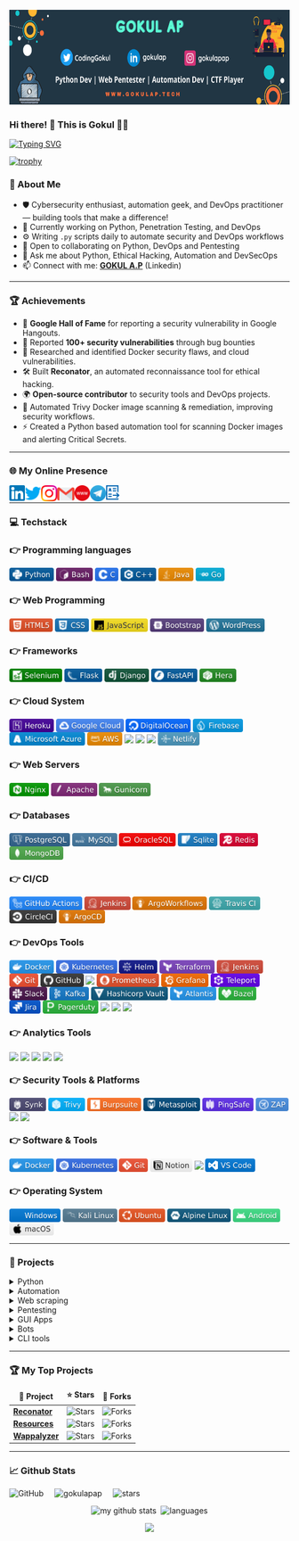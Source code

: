 <!--
**gokulapap/gokulapap** is a ✨ _special_ ✨ repository because its `README.md` (this file) appears on your GitHub profile.
Here are some ideas to get you started:
Default

- 🔭 I’m currently working on ...
- 🌱 I’m currently learning ...
- 👯 I’m looking to collaborate on ...
- 🤔 I’m looking for help with ...
- 💬 Ask me about ...
- 📫 How to reach me: ..
- ⚡ Fun fact: ..
-->

<!--
<img src="./img/gitbanner.svg" height=170px width=670px></img>
-->

<img src="./img/github-banner.svg" height=170px width=670px></img>

### Hi there! 👋 This is Gokul 👨‍💻

[![Typing SVG](https://readme-typing-svg.herokuapp.com/?font=Ubuntu&color=%2336BCF7&vCenter=true&height=35&lines=root%40gokul~%23+whoami;%E2%9C%93+Python+Developer;%E2%9C%93+Web+Pentester;%E2%9C%93+CTF+Player;%E2%9C%93+Automation+Developer;%E2%9C%93+DevOps+Engineer;%E2%9C%93+Bug+Bounty+Hunter;%E2%9C%93+Cloud+Security+Researcher)](https://git.io/typing-svg)

[![trophy](https://github-profile-trophy.vercel.app/?username=gokulapap&theme=onedark&row=1&margin-w=2&margin-h=2)](https://github.com/gokulapap)

### 🚀 About Me

- 🛡️ Cybersecurity enthusiast, automation geek, and DevOps practitioner — building tools that make a difference!
- 🔭 Currently working on Python, Penetration Testing, and DevOps
- ⚙️ Writing `.py` scripts daily to automate security and DevOps workflows
- 🤝 Open to collaborating on Python, DevOps and Pentesting
- 💬 Ask me about Python, Ethical Hacking, Automation and DevSecOps
- 📫 Connect with me: **[GOKUL A.P](https://www.linkedin.com/in/gokulap)** (Linkedin)

<hr>

### 🏆 Achievements
- 🏅 **Google Hall of Fame** for reporting a security vulnerability in Google Hangouts.
- 🐞 Reported **100+ security vulnerabilities** through bug bounties
- 🔎 Researched and identified Docker security flaws, and cloud vulnerabilities.
- 🛠️ Built **Reconator**, an automated reconnaissance tool for ethical hacking.
- 🌍 **Open-source contributor** to security tools and DevOps projects.
- 🔧 Automated Trivy Docker image scanning & remediation, improving security workflows.
- ⚡ Created a Python based automation tool for scanning Docker images and alerting Critical Secrets.

<hr>

### 🌐  My Online Presence

<p align="left">
<a href="https://www.linkedin.com/in/gokulap">
  <img align="left" alt="gokulap | Linkedin" width="28px" src="https://github.com/SatYu26/SatYu26/blob/master/Assets/Linkedin.svg" />
</a> &nbsp;
<a href="https://twitter.com/CodingGokul">
  <img align="left" alt="gokulap | Twitter" width="29px" src="https://github.com/SatYu26/SatYu26/blob/master/Assets/Twitter.svg" />
</a> &nbsp;
<a href="https://www.instagram.com/gokulapap">
  <img align="left" alt="gokulap | Instagram" width="29px" src="https://github.com/SatYu26/SatYu26/blob/master/Assets/Instagram.svg" />
</a>&nbsp;
<a href="mailto:apgokul008@gmail.com">
  <img align="left" alt="gokulap | Gmail" width="31px" src="https://github.com/SatYu26/SatYu26/blob/master/Assets/Gmail.svg" />
</a>&nbsp;
<a href="https://gokulapap.github.io">
  <img align="left" alt="gokulap | Blog" width="28px" src="https://github.com/SatYu26/SatYu26/blob/master/Assets/www.svg" />
</a>&nbsp;
<a href="https://t.me/gokul_ap">
  <img align="left" alt="gokulap | Blog" width="29px" src="img/telegram.svg" />
</a>&nbsp;
<a href="https://drive.google.com/file/d/1DMduvlCWw_Y9Td9yEoSWNpeWp69JRS0V/view?usp=sharing">
  <img align="left" alt="gokulap | Resume" width="24px" src="https://github.com/SatYu26/SatYu26/blob/master/Assets/resume.png" />
</a>
<p>

<hr>

### 💻 Techstack
 
### 👉 Programming languages
<p>
<!-- <img src="https://img.shields.io/badge/Python-00599C.svg?logo=python&logoColor=white"/>
<img src="https://img.shields.io/badge/Bash-681c64.svg?logo=gnubash&logoColor=white"/>
<img src="https://img.shields.io/badge/C%20-%232370ED.svg?logo=c&logoColor=white"/>
<img src="https://img.shields.io/badge/C++%20-%2300599C.svg?logo=c%2B%2B&logoColor=white"/>
<img src="https://img.shields.io/badge/Java-%23ED8B00.svg?logo=openjdk&logoColor=white"/>
<img src="https://img.shields.io/badge/Go-%2300ADD8.svg?&logo=go&logoColor=white"/> -->
<img src="assets/python.svg" style="height:24px; vertical-align:middle;"/>
<img src="assets/bash.svg" style="height:24px; vertical-align:middle;"/>
<img src="assets/c.svg" style="height:24px; vertical-align:middle;"/>
<img src="assets/cpp.svg" style="height:24px; vertical-align:middle;"/>
<img src="assets/java-new.svg" style="height:24px; vertical-align:middle;"/>
<img src="assets/go.svg" style="height:24px; vertical-align:middle;"/>
</p>

### 👉 Web Programming
<p>
<!-- <img src="https://img.shields.io/badge/HTML5%20-%23E34F26.svg?logo=html5&logoColor=white"/>
<img src="https://img.shields.io/badge/JavaScript%20-%23F7DF1E.svg?logo=javascript&logoColor=black"/>
<img src="https://img.shields.io/badge/Bootstrap-%23563D7C.svg?style=flat&logo=bootstrap&logoColor=white"/>
<img src="https://img.shields.io/badge/WordPress-%2321759B.svg?logo=wordpress&logoColor=white"/> -->
<img src="assets/html5.svg" style="height:24px; vertical-align:middle;"/>
<img src="assets/css.svg" style="height:24px; vertical-align:middle;"/>
<img src="assets/javascript.svg" style="height:24px; vertical-align:middle;"/>
<img src="assets/bootstrap.svg" style="height:24px; vertical-align:middle;"/>
<img src="assets/wordpress.svg" style="height:24px; vertical-align:middle;"/>
</p>

### 👉 Frameworks
<p>
<!-- <img src="https://img.shields.io/badge/Selenium-008000.svg?logo=selenium&logoColor=white"/>
<img src="https://img.shields.io/badge/Flask-00599C.svg?logo=flask&logoColor=white"/>
<img src="https://img.shields.io/badge/Django-0f5238.svg?logo=django&logoColor=white"/>
<img src="https://img.shields.io/badge/FastAPI-00599C.svg?logo=fastapi&logoColor=white"/> -->
<img src="assets/selenium.svg" style="height:24px; vertical-align:middle;"/>
<img src="assets/flask.svg" style="height:24px; vertical-align:middle;"/>
<img src="assets/django.svg" style="height:24px; vertical-align:middle;"/>
<img src="assets/fastapi.svg" style="height:24px; vertical-align:middle;"/>
<img src="assets/hera-new.svg" style="height:24px; vertical-align:middle;"/>
</p>

### 👉 Cloud System
<p>
<!-- <img src="https://img.shields.io/badge/Heroku-430098?logo=heroku&logoColor=fffe"/>
<img src="https://img.shields.io/badge/Google%20Cloud-%234285F4.svg?logo=google-cloud&logoColor=white"/>
<img src="https://img.shields.io/badge/DigitalOcean-%230167ff.svg?logo=digitalOcean&logoColor=white"/>
<img src="https://img.shields.io/badge/Firebase-039BE5?logo=Firebase&logoColor=white"/>
<img src="https://custom-icon-badges.demolab.com/badge/Microsoft%20Azure-0089D6?logo=msazure&logoColor=white"/>
<img src="https://img.shields.io/badge/AWS-%23ED8B00.svg?logo=amazon-web-services&logoColor=white"/>
<img src="https://img.shields.io/badge/Netlify-4d9abf.svg?logo=netlify&logoColor=white"/>   -->
<img src="assets/heroku.svg" style="height:24px; vertical-align:middle;"/>
<img src="assets/google-cloud.svg" style="height:24px; vertical-align:middle;"/>
<img src="assets/digitalocean.svg" style="height:24px; vertical-align:middle;"/>
<img src="assets/firebase.svg" style="height:24px; vertical-align:middle;"/>
<img src="assets/microsoft-azure.svg" style="height:24px; vertical-align:middle;"/>
<img src="assets/aws.svg" style="height:24px; vertical-align:middle;"/>
<img src="https://img.shields.io/badge/Replit-673AB7?&logo=replit&logoColor=white" style="height:24px; vertical-align:middle;"/>
<img src="https://img.shields.io/badge/Render-3D6BE3?&logo=render&logoColor=white" style="height:24px; vertical-align:middle;"/>
<img src="https://img.shields.io/badge/Vercel-E27602?&logo=vercel&logoColor=white" style="height:24px; vertical-align:middle;"/>
<img src="assets/netlify.svg" style="height:24px; vertical-align:middle;"/>
</p>

### 👉 Web Servers
<p>
<!-- <img src="https://custom-icon-badges.demolab.com/badge/Nginx-009900?logo=nginx"/>
<img src="https://img.shields.io/badge/Apache-812878.svg?logo=apache&logoColor=white"/>
<img src="https://img.shields.io/badge/Gunicorn-499848.svg?logo=gunicorn&logoColor=white"/> -->
<img src="assets/nginx.svg" style="height:24px; vertical-align:middle;"/>
<img src="assets/apache.svg" style="height:24px; vertical-align:middle;"/>
<img src="assets/gunicorn.svg" style="height:24px; vertical-align:middle;"/>
</p>

### 👉 Databases
<p>
<!-- <img src="https://img.shields.io/badge/PostgreSQL-336791.svg?logo=postgresql&logoColor=white"/>
<img src="https://img.shields.io/badge/MySQL-4479A1?logo=mysql&logoColor=fff"/>
<img src="https://custom-icon-badges.demolab.com/badge/OracleSQL-F80000?logo=oracle&logoColor=fff"/>
<img src="https://img.shields.io/badge/Sqlite-1a7dc4.svg?logo=sqlite&logoColor=white"/>
<img src="https://img.shields.io/badge/Redis-%23DD0031.svg?logo=redis&logoColor=white"/>
<img src="https://img.shields.io/badge/MongoDB-%234ea94b.svg?logo=mongodb&logoColor=white"/> -->
<img src="assets/postgresql.svg" style="height:24px; vertical-align:middle;"/>
<img src="assets/mysql.svg" style="height:24px; vertical-align:middle;"/>
<img src="assets/oracleSQL.svg" style="height:24px; vertical-align:middle;"/>
<img src="assets/sqlite.svg" style="height:24px; vertical-align:middle;"/>
<img src="assets/redis.svg" style="height:24px; vertical-align:middle;"/>
<img src="assets/mongodb.svg" style="height:24px; vertical-align:middle;"/>
</p>

### 👉 CI/CD
<p>
<!-- <img src="https://img.shields.io/badge/GitHub_Actions-2088FF?logo=github-actions&logoColor=white"/>
<img src="https://img.shields.io/badge/Jenkins-D24939?logo=jenkins&logoColor=white"/>
<img src="https://custom-icon-badges.demolab.com/badge/ArgoWorkflows-E27602.svg?logo=argocd-new&logoColor=white"/>
<img src="https://img.shields.io/badge/Travis%20CI-3EAAAF?logo=travisci&logoColor=fff"/>
<img src="https://img.shields.io/badge/CircleCI-343434?logo=circleci&logoColor=fff"/>
<img src="https://custom-icon-badges.demolab.com/badge/ArgoCD-E27602.svg?logo=argocd-new&logoColor=white"/> -->
<img src="assets/github-actions.svg" style="height:24px; vertical-align:middle;"/>
<img src="assets/jenkins.svg" style="height:24px; vertical-align:middle;"/>
<img src="assets/argoworkflows.svg" style="height:24px; vertical-align:middle;"/>
<img src="assets/travisci.svg" style="height:24px; vertical-align:middle;"/>
<img src="assets/circleci.svg" style="height:24px; vertical-align:middle;"/>
<img src="assets/argocd.svg" style="height:24px; vertical-align:middle;"/>  
</p>

### 👉 DevOps Tools
<p>
<!--   <img src="https://img.shields.io/badge/Docker-2496ED.svg?logo=docker&logoColor=white"/>
  <img src="https://img.shields.io/badge/Kubernetes-326CE5.svg?logo=kubernetes&logoColor=white"/>
  <img src="https://img.shields.io/badge/Helm-0F1689.svg?logo=helm&logoColor=white" alt="Helm"/>  
  <img src="https://img.shields.io/badge/Terraform-7B42BC.svg?logo=terraform&logoColor=white"/>
  <img src="https://img.shields.io/badge/Jenkins-D24939.svg?logo=jenkins&logoColor=white"/>
  <img src="https://img.shields.io/badge/Git-F05032.svg?logo=git&logoColor=white"/>
  <img src="https://img.shields.io/badge/GitHub-343434.svg?logo=github&logoColor=white"/>
  <img src="https://custom-icon-badges.demolab.com/badge/Teleport-6200EA?logo=teleport&logoColor=white"/>
  <br>
  <img src="https://img.shields.io/badge/Prometheus-E6522C.svg?logo=prometheus&logoColor=white"/>
  <img src="https://img.shields.io/badge/Grafana-F46800.svg?logo=grafana&logoColor=white"/>
  <img src="https://img.shields.io/badge/Slack-4A154B.svg?logo=slack&logoColor=white"/>
  <img src="https://custom-icon-badges.demolab.com/badge/Hashicorp%20Vault-0D597F?logo=vault&logoColor=white"/>
  <img src="https://img.shields.io/badge/Atlantis-2496ED.svg?logo=terraform&logoColor=white"/>  
  <img src="https://custom-icon-badges.demolab.com/badge/Bazel-2ab53c?logo=bazel&logoColor=white"/>
  <img src="https://img.shields.io/badge/Jira-0052CC?logo=jira&logoColor=fff"/> -->
  <img src="assets/docker.svg" style="height:24px; vertical-align:middle;"/>
  <img src="assets/kubernetes.svg" style="height:24px; vertical-align:middle;"/>
  <img src="assets/helm.svg" style="height:24px; vertical-align:middle;" alt="Helm"/>  
  <img src="assets/terraform.svg" style="height:24px; vertical-align:middle;"/>
  <img src="assets/jenkins.svg" style="height:24px; vertical-align:middle;"/>
  <img src="assets/git.svg" style="height:24px; vertical-align:middle;"/>
  <img src="assets/github.svg" style="height:24px; vertical-align:middle;"/>
  <img src="https://img.shields.io/badge/Kustomize-3178C6?&logo=kubernetes&logoColor=white" style="height:24px; vertical-align:middle;"/>
  <img src="assets/prometheus.svg" style="height:24px; vertical-align:middle;"/>
  <img src="assets/grafana.svg" style="height:24px; vertical-align:middle;"/>
  <img src="assets/teleport.svg" style="height:24px; vertical-align:middle;"/>  
  <img src="assets/slack.svg" style="height:24px; vertical-align:middle;"/>
  <img src="assets/kafka.svg" style="height:24px; vertical-align:middle;"/>
  <img src="assets/hashicorp-vault.svg" style="height:24px; vertical-align:middle;"/>
  <img src="assets/atlantis.svg" style="height:24px; vertical-align:middle;"/>  
  <img src="assets/bazel.svg" style="height:24px; vertical-align:middle;"/>
  <img src="assets/jira.svg" style="height:24px; vertical-align:middle;"/>
  <img src="assets/pd.svg" style="height:24px; vertical-align:middle;"/>
  <img src="https://custom-icon-badges.demolab.com/badge/Cloud%20Custodian-2A6EBB.svg?logo=custodian" style="height:24px; vertical-align:middle;"/>
  <img src="https://custom-icon-badges.demolab.com/badge/Keda-1D2F4E.svg?logo=keda-new" style="height:24px; vertical-align:middle;"/>
  <img src="https://img.shields.io/badge/Victoria%20Metrics-007AFF?&logo=victoriametrics&logoColor=white" style="height:24px; vertical-align:middle;"/>
</p>

### 👉 Analytics Tools
<p>
  <img src="https://img.shields.io/badge/NumPy-4DABCF?logo=numpy&logoColor=fff" style="height:24px; vertical-align:middle;"/>
  <img src="https://img.shields.io/badge/Pandas-150458?logo=pandas&logoColor=fff" style="height:24px; vertical-align:middle;"/>
  <img src="https://custom-icon-badges.demolab.com/badge/Matplotlib-71D291?logo=matplotlib&logoColor=fff" style="height:24px; vertical-align:middle;"/>
  <img src="https://img.shields.io/badge/Google%20Colab-F9AB00?logo=googlecolab&logoColor=fff" style="height:24px; vertical-align:middle;"/>
  <img src="https://img.shields.io/badge/Superset-00B5AD?&logo=apachesuperset&logoColor=white" style="height:24px; vertical-align:middle;"/>
</p>


### 👉 Security Tools & Platforms
<p>
  <img src="assets/synk.svg" style="height:24px; vertical-align:middle;"/>
  <img src="assets/trivy.svg" style="height:24px; vertical-align:middle;"/>
  <img src="assets/burp.svg" style="height:24px; vertical-align:middle;"/>
  <img src="assets/metasploit.svg" style="height:24px; vertical-align:middle;"/>
  <img src="assets/pingsafe.svg" style="height:24px; vertical-align:middle;"/>
  <img src="assets/zap-new.svg" style="height:24px; vertical-align:middle;"/>
  <img src="https://img.shields.io/badge/HackTheBox-a3df02?&logo=hackthebox&logoColor=white" style="height:24px; vertical-align:middle;"/>
  <img src="https://img.shields.io/badge/TryHackMe-ff2c2c?&logo=tryhackme&logoColor=white" style="height:24px; vertical-align:middle;"/>
</p>

### 👉 Software & Tools
<p>
  <img src="assets/docker.svg" style="height:24px; vertical-align:middle;"/>
  <img src="assets/kubernetes.svg" style="height:24px; vertical-align:middle;"/>
  <img src="assets/git.svg" style="height:24px; vertical-align:middle;"/>
  <img src="assets/notion.svg" style="height:24px; vertical-align:middle;"/>
  <img src="https://img.shields.io/badge/Postman-EF5B25?&logo=postman&logoColor=white" style="height:24px; vertical-align:middle;"/>
  <img src="assets/vs-code.svg" style="height:24px; vertical-align:middle;"/>
</p>

### 👉 Operating System
<p>
<!-- <img src="https://custom-icon-badges.demolab.com/badge/Windows-0078D6?logo=windows11&logoColor=white"/>
<img src="https://img.shields.io/badge/Kali%20Linux-557C94?logo=kalilinux&logoColor=fff"/>
<img src="https://img.shields.io/badge/Ubuntu-E95420?logo=ubuntu&logoColor=white"/>
<img src="https://img.shields.io/badge/Alpine%20Linux-0D597F?logo=alpinelinux&logoColor=fff"/>
<img src="https://img.shields.io/badge/macOS-343434?logo=apple&logoColor=F0F0F0"/>  
<img src="https://img.shields.io/badge/Android-3DDC84?logo=android&logoColor=white"/> -->
<img src="assets/windows.svg" style="height:24px; vertical-align:middle;"/>
<img src="assets/kali-linux.svg" style="height:24px; vertical-align:middle;"/>
<img src="assets/ubuntu.svg" style="height:24px; vertical-align:middle;"/>
<img src="assets/alpine-linux.svg" style="height:24px; vertical-align:middle;"/>
<img src="assets/android.svg" style="height:24px; vertical-align:middle;"/>
<img src="assets/macos-new.svg" style="height:24px; vertical-align:middle;"/>
</p>

<!--
**📩 Latest Tech Blog Posts**
-->

<hr>

### 📘 Projects

<!-- split -->

<details>
<summary>Python</summary>
<ul>

<li><a href="https://github.com/gokulapap/Linux-Visual-Search" target="_blank">Linux Visual Search</a></li>
<li><a href="https://github.com/gokulapap/subdomainer-flask" target="_blank">Subdomainer Flask</a></li>
<li><a href="https://github.com/gokulapap/certificate-generator" target="_blank">Certificate Generator</a></li>

</ul>
</details>

<!-- split -->

<details>
<summary>Automation</summary>
<ul>

<li><a href="https://github.com/gokulapap/Reconator">Reconator</a></li>
<li><a href="https://github.com/gokulapap/online_class_automation">Online class Automation</a></li>

</ul>
</details>

<!-- split -->

<details>
<summary>Web scraping</summary>
<ul>

<li><a href="https://github.com/gokulapap/freedemy" target="_blank">Free Udemy API</a></li>
<li><a href="https://github.com/gokulapap/Autoscraper-n-blogger">Autoscraper-n-blogger</a></li>

</ul>
</details>

<!-- split -->

<details>
<summary>Pentesting</summary>
<ul>

<li><a href="https://github.com/gokulapap/submax" target="_blank">Submax</a></li>
<li><a href="https://github.com/gokulapap/Reconator">Reconator</a></li>
<li><a href="https://github.com/gokulapap/subdomainer-flask" target="_blank">Subdomainer flask</a></li>
<li><a href="https://github.com/gokulapap/dirbrute" target="_blank">Dirbrute</a></li>
<li><a href="https://github.com/gokulapap/bugdork" target="_blank">Bugdork</a></li>

</ul>
</details>

<!-- split -->

<details>
<summary>GUI Apps</summary>
<ul>

<li><a href="https://github.com/gokulapap/eazy-entry" target="_blank">Eazy Entry</a></li>

</ul>
</details>

<!-- split -->

<details>
<summary>Bots</summary>
<ul>

<li><a href="https://github.com/gokulapap/telebots" target="_blank">Telegram bots</a></li>
<li><a href="https://github.com/gokulapap/ai-chat-bot" target="_blank">AI Chat bot</a></li>
<li><a href="https://github.com/gokulapap/whatsasena-plugins" target="_blank">Whatsapp bots</a></li>

</ul>
</details>

<!-- split -->

<details>
<summary>CLI tools</summary>
<ul>

<li><a href="https://github.com/gokulapap/wget-drive" target="_blank">Wget Drive</a></li>
<li><a href="https://github.com/gokulapap/urlencode" target="_blank">Urlencode</a></li>
<li><a href="https://github.com/gokulapap/To-Do" target="_blank">To-Do</a></li>
<li><a href="https://github.com/gokulapap/wappalyzer-cli" target="_blank">Wappalyzer-CLI</a></li>
<li><a href="https://github.com/gokulapap/add-del-proto" target="_blank">Add-del-Proto</a></li>
<li><a href="https://github.com/gokulapap/Unshortener" target="_blank">Unshortener</a></li>
<li><a href="https://github.com/gokulapap/CovidVisualizer" target="_blank">Covid Visualizer</a></li>

</ul>
</details>

<hr>

### 🏆 My Top Projects

<table>
  <thead align="center">
    <tr border: none;>
      <td><b>📘 Project</b></td>
      <td><b>⭐ Stars</b></td>
      <td><b>🤝 Forks</b></td>
    </tr>
  </thead>
  <tbody>
    <tr>
      <td><a href="https://github.com/gokulapap/Reconator"><b>Reconator</b></a></td>
      <td><img alt="Stars" src="https://img.shields.io/github/stars/gokulapap/Reconator?style=flat-square&labelColor=343b41"/></td>
      <td><img alt="Forks" src="https://img.shields.io/github/forks/gokulapap/Reconator?style=flat-square&labelColor=343b41"/></td>
    </tr>
    <tr>
      <td><a href="https://github.com/gokulapap/Pentesting-Resources"><b>Resources</b></a></td>
      <td><img alt="Stars" src="https://img.shields.io/github/stars/gokulapap/Pentesting-Resources?style=flat-square&labelColor=343b41"/></td>
      <td><img alt="Forks" src="https://img.shields.io/github/forks/gokulapap/Pentesting-Resources?style=flat-square&labelColor=343b41"/></td>
    </tr>
    <tr>
      <td><a href="https://github.com/gokulapap/wappalyzer-cli"><b>Wappalyzer</b></a></td>
      <td><img alt="Stars" src="https://img.shields.io/github/stars/gokulapap/wappalyzer-cli?style=flat-square&labelColor=343b41"/></td>
      <td><img alt="Forks" src="https://img.shields.io/github/forks/gokulapap/wappalyzer-cli?style=flat-square&labelColor=343b41"/></td>
    </tr>  
  </tbody>
</table>

<hr> 

### 📈 Github Stats
<!-- status codes -->
<p>
<img alt="GitHub" src="https://img.shields.io/badge/dynamic/json?logo=github&label=Github%20followers&query=%24.data.totalSubs&url=https%3A%2F%2Fapi.spencerwoo.com%2Fsubstats%2F%3Fsource%3Dgithub%26queryKey%3Dgokulapap">
</a>
&nbsp; &nbsp;
<img src="https://komarev.com/ghpvc/?username=gokulapap&logo=github" alt="gokulapap"/>
&nbsp; &nbsp;
<img src="https://img.shields.io/github/stars/gokulapap?label=Stars&logo=github" alt="stars">
</p>
  
<p align="center">
<img src="https://github-readme-stats.vercel.app/api?username=gokulapap&show_icons=true&theme=tokyonight" alt="my github stats" width="420"/>&nbsp;
<img src="https://github-readme-stats.vercel.app/api/top-langs/?username=gokulapap&layout=compact&theme=tokyonight" alt="languages" height="165">
</p>

<p align=center>
<img src="https://github-readme-streak-stats.herokuapp.com?user=gokulapap&theme=tokyonight&date_format=M%20j%5B%2C%20Y%5D"></img>
</p>
